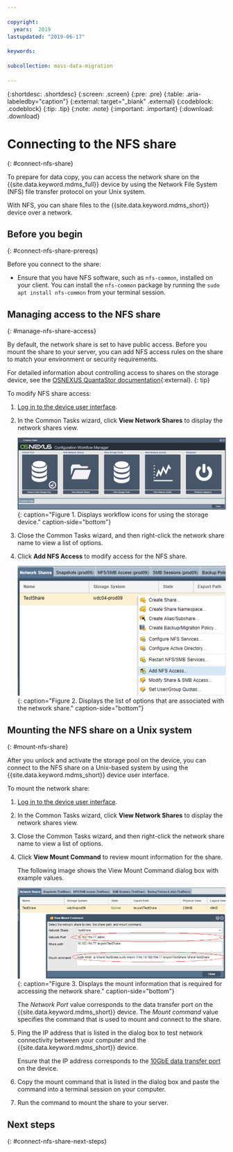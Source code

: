 ```yaml
---

copyright:
  years:  2019
lastupdated: "2019-06-17"

keywords:

subcollection: mass-data-migration

---
```


{:shortdesc: .shortdesc}
{:screen: .screen}
{:pre: .pre}
{:table: .aria-labeledby="caption"}
{:external: target="_blank" .external}
{:codeblock: .codeblock}
{:tip: .tip}
{:note: .note}
{:important: .important}
{:download: .download}

# Connecting to the NFS share
{: #connect-nfs-share}

To prepare for data copy, you can access the network share on the {{site.data.keyword.mdms_full}} device by using the Network File System (NFS) file transfer protocol on your Unix system.

With NFS, you can share files to the {{site.data.keyword.mdms_short}} device over a network. 

## Before you begin
{: #connect-nfs-share-prereqs}

Before you connect to the share:

- Ensure that you have NFS software, such as `nfs-common`, installed on your client. You can install the `nfs-common` package by running the `sudo apt install nfs-common` from your terminal session.

## Managing access to the NFS share
{: #manage-nfs-share-access}

By default, the network share is set to have public access. Before you mount the share to your server, you can add NFS access rules on the share to match your environment or security requirements. 

For detailed information about controlling access to shares on the storage device, see the [OSNEXUS QuantaStor documentation](https://wiki.osnexus.com/index.php?title=Network_Shares){:external}.
{: tip}

To modify NFS share access:

1. [Log in to the device user interface](/docs/infrastructure/mass-data-migration?topic=mass-data-migration-access-ui#log-in-ui).
2. In the Common Tasks wizard, click **View Network Shares** to display the network shares view.

   ![Workflow icons](images/workflow.png){: caption="Figure 1. Displays workflow icons for using the storage device." caption-side="bottom"}
3. Close the Common Tasks wizard, and then right-click the network share name to view a list of options. 
4. Click **Add NFS Access** to modify access for the NFS share.

    ![description](images/add-nfs-access.png){: caption="Figure 2. Displays the list of options that are associated with the network share." caption-side="bottom"}

## Mounting the NFS share on a Unix system
{: #mount-nfs-share}

After you unlock and activate the storage pool on the device, you can connect to the NFS share on a Unix-based system by using the {{site.data.keyword.mdms_short}} device user interface.

To mount the network share: 

1. [Log in to the device user interface](/docs/infrastructure/mass-data-migration?topic=mass-data-migration-access-ui#log-in-ui).
2. In the Common Tasks wizard, click **View Network Shares** to display the network shares view.
3. Close the Common Tasks wizard, and then right-click the network share name to view a list of options. 
4. Click **View Mount Command** to review mount information for the share.

    The following image shows the View Mount Command dialog box with example values.

    ![Mounting the share](images/mount-command.png){: caption="Figure 3. Displays the mount information that is required for accessing the network share." caption-side="bottom"}

    The _Network Port_ value corresponds to the data transfer port on the {{site.data.keyword.mdms_short}} device. The _Mount command_ value specifies the command that is used to mount and connect to the share.
5. Ping the IP address that is listed in the dialog box to test network connectivity between your computer and the {{site.data.keyword.mdms_short}} device.

   Ensure that the IP address corresponds to the [10GbE data transfer port](/docs/infrastructure/mass-data-migration?topic=mass-data-migration-device-overview#network-settings) on the device. 
6. Copy the mount command that is listed in the dialog box and paste the command into a terminal session on your computer.
7. Run the command to mount the share to your server.

## Next steps
{: #connect-nfs-share-next-steps}

